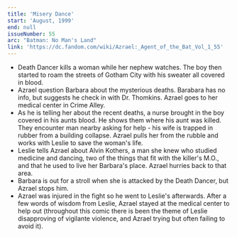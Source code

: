 ```yaml
---
title: 'Misery Dance'
start: 'August, 1999'
end: null
issueNumber: 55
arc: "Batman: No Man's Land"
link: 'https://dc.fandom.com/wiki/Azrael:_Agent_of_the_Bat_Vol_1_55'
---
```


- Death Dancer kills a woman while her nephew watches. The boy then started to roam the streets of Gotham City with his sweater all covered in blood.
- Azrael question Barbara about the mysterious deaths. Barabara has no info, but suggests he check in with Dr. Thomkins. Azrael goes to her medical center in Crime Alley.
- As he is telling her about the recent deaths, a nurse brought in the boy covered in his aunts blood. He shows them where his aunt was killed. They encounter man nearby asking for help - his wife is trapped in rubber from a building collapse. Azrael pulls her from the rubble and works with Leslie to save the woman's life.
- Leslie tells Azrael about Alvin Kothers, a man she knew who studied medicine and dancing, two of the things that fit with the killer's M.O., and that he used to live her Barbara's place. Azrael hurries back to that area.
- Barbara is out for a stroll when she is attacked by the Death Dancer, but Azrael stops him.
- Azrael was injured in the fight so he went to Leslie's afterwards. After a few words of wisdom from Leslie, Azrael stayed at the medical center to help out (throughout this comic there is been the theme of Leslie disapproving of vigilante violence, and Azrael trying but often failing to avoid it).
